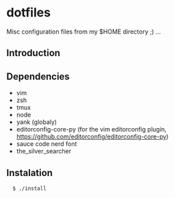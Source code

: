 # dotfiles

Misc configuration files from my $HOME directory ;) ...

## Introduction


## Dependencies

* vim
* zsh
* tmux
* node
* yank (globaly)
* editorconfig-core-py (for the vim editorconfig plugin, https://github.com/editorconfig/editorconfig-core-py)
* sauce code nerd font
* the_silver_searcher

## Instalation

```
  $ ./install
```

